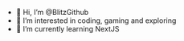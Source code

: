 - 👋 Hi, I’m @BlitzGithub
- 👀 I’m interested in coding, gaming and exploring
- 🌱 I’m currently learning NextJS

<!---
BlitzGithub/BlitzGithub is a ✨ special ✨ repository because its `README.md` (this file) appears on your GitHub profile.
You can click the Preview link to take a look at your changes.
--->
